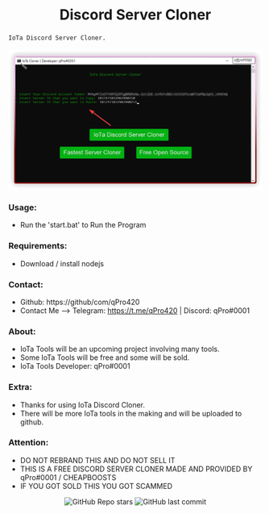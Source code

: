 <h1 align="center">Discord Server Cloner</h1>

`IoTa Discord Server Cloner.`
  <br><br>
  <img src="https://github.com/qPro420/discord-server-cloner/blob/main/image.png">
</p>

### Usage:
- Run the 'start.bat' to Run the Program

### Requirements:
- Download / install nodejs

### Contact:

- Github: https://github/com/qPro420
- Contact Me -->   Telegram:  https://t.me/qPro420  |  Discord: qPro#0001

### About:
- IoTa Tools will be an upcoming project involving many tools.
- Some IoTa Tools will be free and some will be sold.
- IoTa Tools Developer: qPro#0001

### Extra:
- Thanks for using IoTa Discord Cloner.
- There will be more IoTa tools in the making and will be uploaded to github.

### Attention:
- DO NOT REBRAND THIS AND DO NOT SELL IT
- THIS IS A FREE DISCORD SERVER CLONER MADE AND PROVIDED BY qPro#0001 / CHEAPBOOSTS
- IF YOU GOT SOLD THIS YOU GOT SCAMMED

<p align="center">
    <img alt="GitHub Repo stars" src="https://img.shields.io/github/stars/qPro420/mmc-redeemer?style=for-the-badge&logo=stylelint&color=black">
    <img alt="GitHub last commit" src="https://img.shields.io/github/last-commit/qPro420/mmc-redeemer?style=for-the-badge&logo=stylelint&color=black">
</p>
